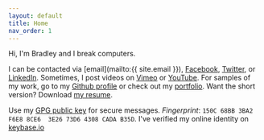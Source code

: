 ```yaml
---
layout: default
title: Home
nav_order: 1
---
```


Hi, I'm Bradley and I break computers.

I can be contacted via [email](mailto:{{ site.email }}), [Facebook](https://www.facebook.com/bradleyrosenfeld/), [Twitter](https://twitter.com/BoringCode/), or [LinkedIn](https://linkedin.com/in/bradleyrosenfeld/). Sometimes, I post videos on [Vimeo](https://vimeo.com/bradleyrosenfeld/) or [YouTube](https://www.youtube.com/channel/UCcAVTJXRxDHbsDGzxXVsJYQ). For samples of my work, go to my [Github profile](https://github.com/BoringCode/) or check out my [portfolio](/portfolio/). Want the short version? Download [my resume](/assets/pdfs/bradleyrosenfeld-resume.pdf).

Use my [GPG public key](/assets/bradleyrosenfeld-publickey.asc) for secure messages. *Fingerprint*: `150C 68BB 3BA2 F6E8 8CE6  3E26 73D6 4308 CADA B35D`. I've verified my online identity on [keybase.io](https://keybase.io/bradleyrosenfeld)
